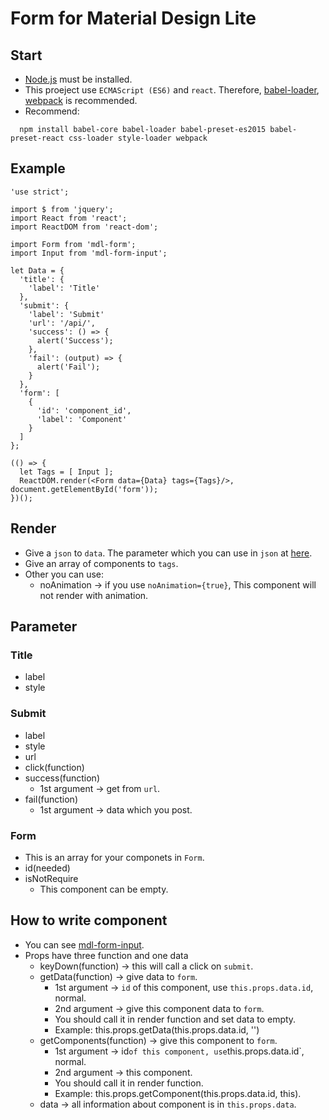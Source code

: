 # Form for Material Design Lite

## Start

- [Node.js](https://nodejs.org/en/) must be installed.
- This proeject use `ECMAScript (ES6)` and `react`.
  Therefore, [babel-loader](https://github.com/babel/babel-loader), [webpack](https://github.com/webpack/webpack) is recommended. 
- Recommend:
```
  npm install babel-core babel-loader babel-preset-es2015 babel-preset-react css-loader style-loader webpack
```

## Example

```
'use strict';

import $ from 'jquery';
import React from 'react';
import ReactDOM from 'react-dom';

import Form from 'mdl-form';
import Input from 'mdl-form-input';

let Data = {
  'title': {
    'label': 'Title'
  },  
  'submit': {
    'label': 'Submit'
    'url': '/api/',
    'success': () => {
      alert('Success');
    },  
    'fail': (output) => {
      alert('Fail');
    }   
  },  
  'form': [
    {   
      'id': 'component_id',
      'label': 'Component'
    }
  ]
};

(() => {
  let Tags = [ Input ];
  ReactDOM.render(<Form data={Data} tags={Tags}/>, document.getElementById('form'));
})();
```

## Render

- Give a `json` to `data`. The parameter which you can use in `json` at [here](https://github.com/HsuTing/mdl-form#form-for-material-design-lite#Parameter).
- Give an array of components to `tags`.
- Other you can use:
  * noAnimation -> if you use `noAnimation={true}`, This component will not render with animation.

## Parameter

### Title

- label
- style

### Submit

- label
- style
- url
- click(function)
- success(function)
  * 1st argument -> get from `url`.
- fail(function)
  * 1st argument -> data which you post.

### Form

- This is an array for your componets in `Form`.
- id(needed)
- isNotRequire
  * This component can be empty.

## How to write component

- You can see [mdl-form-input](https://github.com/HsuTing/mdl-form-input/blob/master/index.jsx).
- Props have three function and one data
  * keyDown(function) -> this will call a click on `submit`.
  * getData(function) -> give data to `form`.
    + 1st argument -> `id` of this component, use `this.props.data.id`, normal.
    + 2nd argument -> give this component data to `form`.
    + You should call it in render function and set data to empty.
    + Example: this.props.getData(this.props.data.id, '')
  * getComponents(function) -> give this component to `form`.
    + 1st argument -> id` of this component, use `this.props.data.id`, normal.
    + 2nd argument -> this component.
    + You should call it in render function.
    + Example: this.props.getComponent(this.props.data.id, this).
  * data -> all information about component is in `this.props.data`.

